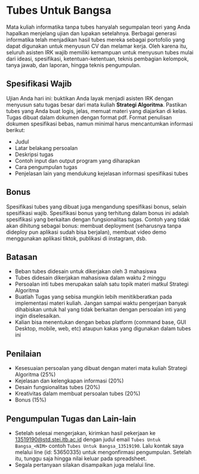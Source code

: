 # Tubes Untuk Bangsa
Mata kuliah informatika tanpa tubes hanyalah segumpalan teori yang Anda hapalkan menjelang ujian dan lupakan setelahnya. Berbagai generasi informatika telah menjadikan hasil tubes mereka sebagai portofolio yang dapat digunakan untuk menyusun CV dan melamar kerja. Oleh karena itu, seluruh asisten IRK wajib memiliki kemampuan untuk menyusun tubes mulai dari ideasi, spesifikasi, ketentuan-ketentuan, teknis pembagian kelompok, tanya jawab, dan laporan, hingga teknis pengumpulan.

## Spesifikasi Wajib
Ujian Anda hari ini: buktikan Anda layak menjadi asisten IRK dengan menyusun satu tugas besar dari mata kuliah **Strategi Algoritma**. Pastikan tubes yang Anda buat logis, jelas, memuat materi yang diajarkan di kelas. Tugas dibuat dalam dokumen dengan format pdf. Format penulisan dokumen spesifikasi bebas, namun minimal harus mencantumkan informasi berikut:
- Judul
- Latar belakang persoalan
- Deskripsi tugas
- Contoh input dan output program yang diharapkan
- Cara pengumpulan tugas
- Penjelasan lain yang mendukung kejelasan informasi spesifikasi tubes

## Bonus
Spesifikasi tubes yang dibuat juga mengandung spesifikasi bonus, selain spesifikasi wajib. Spesifikasi bonus yang terhitung dalam bonus ini adalah spesifikasi yang berkaitan dengan fungsionalitas tugas. Contoh yang tidak akan dihitung sebagai bonus: membuat deployment (seharusnya tanpa dideploy pun aplikasi sudah bisa berjalan), membuat video demo menggunakan aplikasi tiktok, publikasi di instagram, dsb.

## Batasan
- Beban tubes didesain untuk dikerjakan oleh 3 mahasiswa
- Tubes didesain dikerjakan mahasiswa dalam waktu 2 minggu
- Persoalan inti tubes merupakan salah satu topik materi matkul Strategi Algoritma
- Buatlah Tugas yang sebisa mungkin lebih menitikberatkan pada implementasi materi kuliah. Jangan sampai waktu pengerjaan banyak dihabiskan untuk hal yang tidak berkaitan dengan persoalan inti yang ingin diselesaikan.
- Kalian bisa menentukan dengan bebas platform (command base, GUI Desktop, mobile, web, etc) ataupun kakas yang digunakan dalam tubes ini

## Penilaian
- Kesesuaian persoalan yang dibuat dengan materi mata kuliah Strategi Algoritma (25%)
- Kejelasan dan kelengkapan informasi (20%)
- Desain fungsionalitas tubes (20%)
- Kreativitas dalam membuat persoalan tubes (20%)
- Bonus (15%)

## Pengumpulan Tugas dan Lain-lain
- Setelah selesai mengerjakan, kirimkan hasil pekerjaan ke 13519190@std.stei.itb.ac.id dengan judul email `Tubes Untuk Bangsa_<NIM>` contoh `Tubes Untuk Bangsa_13519190`. Lalu kontak saya melalui line (id: 53650335) untuk mengonfirmasi pengumpulan. Setelah itu, tunggu saja hingga nilai keluar pada spreadsheet.
- Segala pertanyaan silakan disampaikan juga melalui line.
